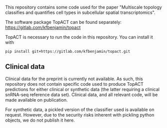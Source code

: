 This repository contains some code used for the paper "Multiscale topology classifies and quantifies cell types in subcellular spatial transcriptomics".

The software package TopACT can be found separately: https://gitlab.com/kfbenjamin/topact

TopACT is necessary to run the code in this repository. You can install it with

```pip install git+https://gitlab.com/kfbenjamin/topact.git```

## Clinical data

Clinical data for the preprint is currently not available. As such, this repository does not contain specific code used to produce TopACT predictions for either clinical or synthetic data (the latter requiring a clinical snRNA-seq reference data set). Clinical data, and all relevant code, will be made available on publication.

For synthetic data, a pickled version of the classifier used is available on request. However, due to the security risks inherent with pickling python objects, we do not publish it here.

